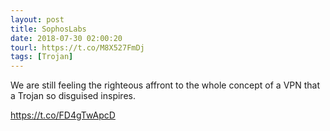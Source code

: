 ```yaml
---
layout: post
title: SophosLabs
date: 2018-07-30 02:00:20
tourl: https://t.co/M8X527FmDj
tags: [Trojan]
---
```

We are still feeling the righteous affront to the whole concept of a VPN that a Trojan so disguised inspires.

https://t.co/FD4gTwApcD